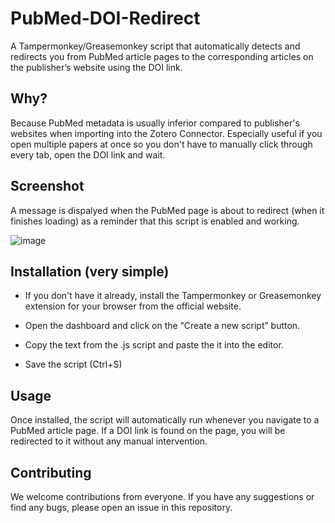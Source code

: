 # PubMed-DOI-Redirect
A Tampermonkey/Greasemonkey script that automatically detects and redirects you from PubMed article pages to the corresponding articles on the publisher’s website using the DOI link. 

## Why? 
Because PubMed metadata is usually inferior compared to publisher's websites when importing into the Zotero Connector. Especially useful if you open multiple papers at once so you don't have to manually click through every tab, open the DOI link and wait.

## Screenshot
A message is dispalyed when the PubMed page is about to redirect (when it finishes loading) as a reminder that this script is enabled and working.

![image](https://github.com/huachuman/PubMed-DOI-Redirect/assets/125603964/a30d8ede-66cf-414f-a855-b6021e26929a)


## Installation (very simple)
- If you don't have it already, install the Tampermonkey or Greasemonkey extension for your browser from the official website.

- Open the dashboard and click on the “Create a new script” button.

- Copy the text from the .js script and paste the it into the editor.

- Save the script (Ctrl+S)

## Usage
Once installed, the script will automatically run whenever you navigate to a PubMed article page. If a DOI link is found on the page, you will be redirected to it without any manual intervention.

## Contributing
We welcome contributions from everyone. If you have any suggestions or find any bugs, please open an issue in this repository.
